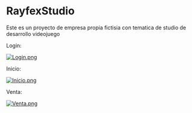 # RayfexStudio

Este es un proyecto de empresa propia fictisia con tematica de studio de desarrollo videojuego


Login:

[![Login.png](https://i.postimg.cc/zG7sMDV2/Login.png)](https://postimg.cc/CRZrngCb)

Inicio:

[![Inicio.png](https://i.postimg.cc/GppW10DL/Inicio.png)](https://postimg.cc/SnwTWvV3)

Venta:

[![Venta.png](https://i.postimg.cc/QdjL0KxW/Venta.png)](https://postimg.cc/GHgSp2Dc)

